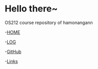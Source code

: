 # Hello there~

OS212 course repository of hamonangann

-[HOME](.)

-[LOG](TXT/mylog.txt)

-[GitHub](https://github.com/hamonangann/os212)

-[Links](./LINKS/)
